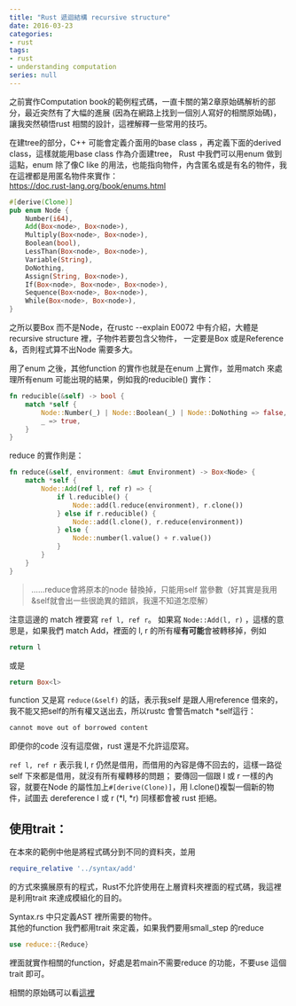 ```yaml
---
title: "Rust 遞迴結構 recursive structure"
date: 2016-03-23
categories:
- rust
tags:
- rust
- understanding computation
series: null
---
```


之前實作Computation book的範例程式碼，一直卡關的第2章原始碼解析的部分，最近突然有了大幅的進展
(因為在網路上找到一個別人寫好的相關原始碼)，讓我突然頓悟rust 相關的設計，這裡解釋一些常用的技巧。  
<!--more-->

在建tree的部分，C++ 可能會定義介面用的base class ，再定義下面的derived class，這樣就能用base class 作為介面建tree，
Rust 中我們可以用enum 做到這點，enum 除了像C like 的用法，也能指向物件，內含匿名或是有名的物件，我在這裡都是用匿名物件來實作：  
<https://doc.rust-lang.org/book/enums.html>  
```rust
#[derive(Clone)]
pub enum Node {
    Number(i64),
    Add(Box<node>, Box<node>),
    Multiply(Box<node>, Box<node>),
    Boolean(bool),
    LessThan(Box<node>, Box<node>),
    Variable(String),
    DoNothing,
    Assign(String, Box<node>),
    If(Box<node>, Box<node>, Box<node>),
    Sequence(Box<node>, Box<node>),
    While(Box<node>, Box<node>),
}
```
之所以要Box<Node> 而不是Node，在rustc --explain E0072 中有介紹，大體是recursive structure 裡，子物件若要包含父物件，
一定要是Box 或是Reference &，否則程式算不出Node 需要多大。  

用了enum 之後，其他function 的實作也就是在enum 上實作，並用match 來處理所有enum 可能出現的結果，例如我的reducible() 實作：  
```rust
fn reducible(&self) -> bool {
    match *self {
        Node::Number(_) | Node::Boolean(_) | Node::DoNothing => false,
        _ => true,
    }
}
```

reduce 的實作則是：

```rust
fn reduce(&self, environment: &mut Environment) -> Box<Node> {
    match *self {
        Node::Add(ref l, ref r) => {
            if l.reducible() {
                Node::add(l.reduce(environment), r.clone())
            } else if r.reducible() {
                Node::add(l.clone(), r.reduce(environment))
            } else {
                Node::number(l.value() + r.value())
            }
        }
    }
}
```

> ……reduce會將原本的node 替換掉，只能用self 當參數（好其實是我用&self就會出一些很詭異的錯誤，我還不知道怎麼解）

注意這邊的 match 裡要寫 `ref l, ref r`。
如果寫 `Node::Add(l, r)` ，這樣的意思是，如果我們 match Add，裡面的 l, r 的所有權**有可能**會被轉移掉，例如
```rust
return l
```
或是
```rust
return Box<l>
```
function 又是寫 `reduce(&self)` 的話，表示我self 是跟人用reference 借來的，我不能又把self的所有權又送出去，所以rustc 會警告match *self這行：  
```txt
cannot move out of borrowed content
```
即便你的code 沒有這麼做，rust 還是不允許這麼寫。  

`ref l, ref r` 表示我 l, r 仍然是借用，而借用的內容是傳不回去的，這樣一路從 self 下來都是借用，就沒有所有權轉移的問題；
要傳回一個跟 l 或 r 一樣的內容，就要在Node 的屬性加上`#[derive(Clone)]`，用 l.clone()複製一個新的物件，試圖去 dereference l 或 r (*l, *r) 同樣都會被 rust 拒絕。  

## 使用trait：  
在本來的範例中他是將程式碼分到不同的資料夾，並用
```ruby
require_relative '../syntax/add'
```
的方式來擴展原有的程式，Rust不允許使用在上層資料夾裡面的程式碼，我這裡是利用trait 來達成模組化的目的。  

Syntax.rs 中只定義AST 裡所需要的物件。  
其他的function 我們都用trait 來定義，如果我們要用small\_step 的reduce
```rust
use reduce::{Reduce}
```
裡面就實作相關的function，好處是若main不需要reduce 的功能，不要use 這個trait 即可。  

相關的原始碼可以看[這裡](https://github.com/yodalee/computationbook-rust/tree/master/src/the_meaning_of_programs/simple)